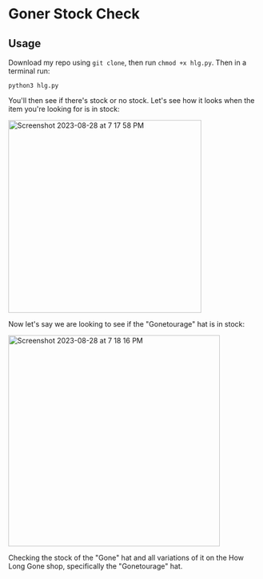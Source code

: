 # Goner Stock Check

## Usage 

Download my repo using `git clone`, then run `chmod +x hlg.py`. Then in a terminal run:

```python3
python3 hlg.py
```

You'll then see if there's stock or no stock. Let's see how it looks when the item you're looking for is in stock: 

<img width="386" alt="Screenshot 2023-08-28 at 7 17 58 PM" src="https://github.com/Montana/goner-stockcheck/assets/20936398/7405c8ab-50fa-44f4-bd4b-f28e87b883da">

Now let's say we are looking to see if the "Gonetourage" hat is in stock: 

<img width="423" alt="Screenshot 2023-08-28 at 7 18 16 PM" src="https://github.com/Montana/goner-stockcheck/assets/20936398/52aa5a48-9ade-4a55-9ce2-0dad3d09419c">


Checking the stock of the "Gone" hat and all variations of it on the How Long Gone shop, specifically the "Gonetourage" hat. 
